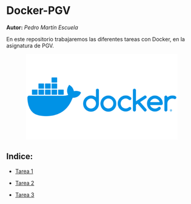# Docker-PGV

__Autor:__ _Pedro Martín Escuela_

En este repositorio trabajaremos las diferentes tareas con  Docker, en la asignatura de PGV.

<div align=center>

<img src="./recursos-compartidos/Docker-Logo.png" alt="docker-logo" width="400">

</div>

## Indice:

- [Tarea 1](./tarea1/)

- [Tarea 2](./tarea2/)

- [Tarea 3](./tarea3/)
